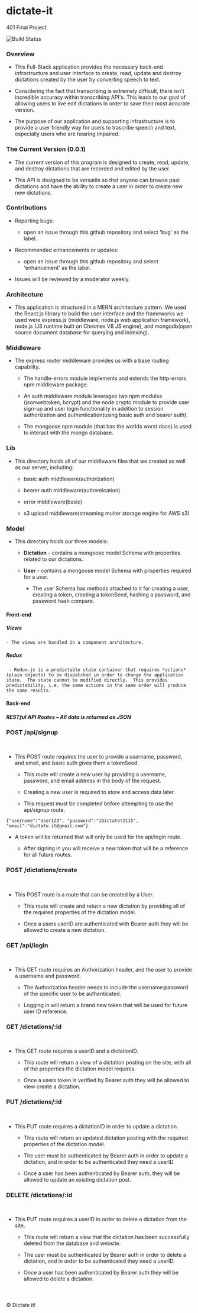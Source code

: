 # dictate-it
401 Final Project

![Build Status](https://travis-ci.org/SpenGietz/dictate-it.svg?branch=master)

### Overview

* This Full-Stack application provides the necessary back-end infrastructure and user interface to create, read, update and destroy dictations created by the user by converting speech to text.

* Considering the fact that transcribing is extremely difficult, there isn't incredible accuracy within transcribing API's. This leads to our goal of allowing users to live edit dictations in order to save their most accurate version.

* The purpose of our application and supporting infrastructure is to provide a user friendly way for users to trascribe speech and text, especially users who are hearing impaired.

### The Current Version (0.0.1)

* The current version of this program is designed to create, read, update, and destroy dictations that are recorded and edited by the user.

* This API is designed to be versatile so that anyone can browse past dictations and have the ability to create a user in order to create new new dictations.

### Contributions

* Reporting bugs:
  * open an issue through this github repository and select 'bug' as the label.


* Recommended enhancements or updates:
  * open an issue through this github repository and select 'enhancement' as the label.


* Issues will be reviewed by a moderator weekly.

### Architecture

* This application is structured in a MERN architecture pattern. We used the React.js library to build the user interface and the frameworks we used were express.js (middleware, node.js web application framework), node.js (JS runtime built on Chromes V8 JS engine), and mongodb(open source document database for querying and indexing).

### Middleware

* The express router middleware provides us with a base routing capability.

  * The handle-errors module implements and extends the http-errors npm middleware package.

  * An auth middleware module leverages two npm modules (jsonwebtoken, bcrypt) and the node.crypto module to provide user sign-up and user login functionality in addition to session authorization and authentication(using basic auth and bearer auth).

  * The mongoose npm module (that has the worlds worst docs) is used to interact with the mongo database.

### Lib

* This directory holds all of our middleware files that we created as well as our server, including:

  * basic auth middleware(authorization)

  * bearer auth middleware(authentication)

  * error middleware(basic)

  * s3 upload middleware(streaming multer storage engine for AWS s3)

### Model

* This directory holds our three models:

  * **Dictation** - contains a mongoose model Schema with properties related to our dictations.

  * **User** - contains a mongoose model Schema with properties required for a user.

    * The user Schema has methods attached to it for creating a user, creating a token, creating a tokenSeed, hashing a password, and password hash compare.


#### Front-end

##### Views
    - The views are handled in a component architecture.

##### Redux
     - Redux.js is a predictable state container that requires *actions* (plain objects) to be dispatched in order to change the application state.  The state cannot be modified directly.  This provides predictability, i.e. the same actions in the same order will produce the same results.



#### Back-end

##### RESTful API Routes – All data is returned as JSON


### POST /api/signup
&nbsp;

* This POST route requires the user to provide a username, password, and email, and basic auth gives them a tokenSeed.

  * This route will create a new user by providing a username, password, and email address in the body of the request.

  * Creating a new user is required to store and access data later.
  * This request must be completed before attempting to use the api/signup route.

`{"username":"User123", "password":"iDictate!2115", "email":"dictate.it@gmail.com"}`

* A token will be returned that will only be used for the api/login route.

  * After signing in you will receive a new token that will be a reference for all future routes.

### POST /dictations/create
&nbsp;

* This POST route is a route that can be created by a User.

  * This route will create and return a new dictation by providing all of the required properties of the dictation model.

  * Once a users userID are authenticated with Bearer auth they will be allowed to create a new dictation.

### GET /api/login
&nbsp;

* This GET route requires an Authorization header, and the user to provide a username and password.

  * The Authorization header needs to include the username:password of the specific user to be authenticated.

  * Logging in will return a brand new token that will be used for future user ID reference.

### GET /dictations/:id
&nbsp;

* This GET route requires a userID and a dictationID.

  * This route will return a view of a dictation posting on the site, with all of the properties the dictation model requires.

  * Once a users token is verified by Bearer auth they will be allowed to view create a dictation.

### PUT /dictations/:id
&nbsp;

* This PUT route requires a dictationID in order to update a dictation.

  * This route will return an updated dictation posting with the required properties of the dictation model.

  * The user must be authenticated by Bearer auth in order to update a dictation, and in order to be authenticated they need a userID.

  * Once a user has been authenticated by Bearer auth, they will be allowed to update an existing dictation post.


### DELETE /dictations/:id
&nbsp;

* This PUT route requires a userID in order to delete a dictation from the site.

  * This route will return a view that the dictation has been successfully deleted from the database and website.

  * The user must be authenticated by Bearer auth in order to delete a dictation, and in order to be authenticated they need a userID.

  * Once a user has been authenticated by Bearer auth they will be allowed to delete a dictation.

###
&nbsp;


&copy; Dictate it!  
